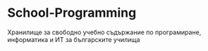 # School-Programming
Хранилище за свободно учебно съдържание по програмиране, информатика и ИТ за българските училища
